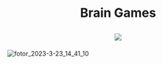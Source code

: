 <h1 align="center">Brain Games</h1>
<h2 align="center">
 
<a href="https://codeclimate.com/github/shhama/python-project-50/maintainability"><img src="https://api.codeclimate.com/v1/badges/cf71ff52c98e562d0f05/maintainability" /></a>

</h2>

<p align="center">

![fotor_2023-3-23_14_41_10](https://user-images.githubusercontent.com/119732249/227193640-12648849-e732-47b3-91d4-78998c8617ef.jpg)
